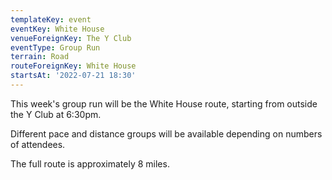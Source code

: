 ```yaml
---
templateKey: event
eventKey: White House
venueForeignKey: The Y Club
eventType: Group Run
terrain: Road
routeForeignKey: White House
startsAt: '2022-07-21 18:30'
---
```

This week's group run will be the White House route,
starting from outside the Y Club at 6:30pm.

Different pace and distance groups will be available depending on 
numbers of attendees.

The full route is approximately 8 miles.
